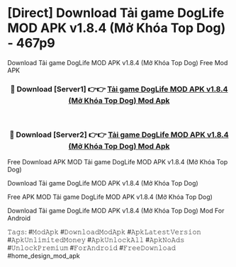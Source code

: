 # [Direct] Download Tải game DogLife MOD APK v1.8.4 (Mở Khóa Top Dog) - 467p9
Download Tải game DogLife MOD APK v1.8.4 (Mở Khóa Top Dog) Free Mod APK

<div align="center">
<h3>🔴 Download [Server1] 👉👉 <a href="https://apk-comot.site?title=Tải_game_DogLife_MOD_APK_v1.8.4_(Mở_Khóa_Top_Dog)">Tải game DogLife MOD APK v1.8.4 (Mở Khóa Top Dog) Mod Apk</a></h3><br>

<h3>🔴 Download [Server2] 👉👉 <a href="https://apk-comot.site?title=Tải_game_DogLife_MOD_APK_v1.8.4_(Mở_Khóa_Top_Dog)">Tải game DogLife MOD APK v1.8.4 (Mở Khóa Top Dog) Mod Apk</a></h3>
</div>


Free Download APK MOD Tải game DogLife MOD APK v1.8.4 (Mở Khóa Top Dog)

Download Tải game DogLife MOD APK v1.8.4 (Mở Khóa Top Dog) 

Free APK MOD Tải game DogLife MOD APK v1.8.4 (Mở Khóa Top Dog) 

Download Tải game DogLife MOD APK v1.8.4 (Mở Khóa Top Dog) Mod For Android

𝚃𝚊𝚐𝚜: #𝙼𝚘𝚍𝙰𝚙𝚔 #𝙳𝚘𝚠𝚗𝚕𝚘𝚊𝚍𝙼𝚘𝚍𝙰𝚙𝚔 #𝙰𝚙𝚔𝙻𝚊𝚝𝚎𝚜𝚝𝚅𝚎𝚛𝚜𝚒𝚘𝚗 #𝙰𝚙𝚔𝚄𝚗𝚕𝚒𝚖𝚒𝚝𝚎𝚍𝙼𝚘𝚗𝚎𝚢 #𝙰𝚙𝚔𝚄𝚗𝚕𝚘𝚌𝚔𝙰𝚕𝚕 #𝙰𝚙𝚔𝙽𝚘𝙰𝚍𝚜 #𝚄𝚗𝚕𝚘𝚌𝚔𝙿𝚛𝚎𝚖𝚒𝚞𝚖 #𝙵𝚘𝚛𝙰𝚗𝚍𝚛𝚘𝚒𝚍 #𝙵𝚛𝚎𝚎𝙳𝚘𝚠𝚗𝚕𝚘𝚊𝚍 #home_design_mod_apk